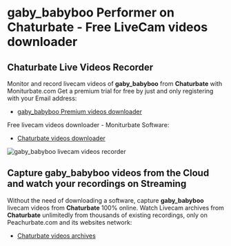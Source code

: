 # gaby_babyboo Performer on Chaturbate - Free LiveCam videos downloader

## Chaturbate Live Videos Recorder

Monitor and record livecam videos of **gaby_babyboo** from **Chaturbate** with Moniturbate.com
Get a premium trial for free by just and only registering with your Email address:
* [gaby_babyboo Premium videos downloader](https://moniturbate.com/request-demo-licence-key.html)

Free livecam videos downloader - Moniturbate Software:
* [Chaturbate videos downloader](https://moniturbate.com/moniturbate-download-software.html)

![gaby_babyboo livecam videos recorder](https://peachurnet.com/templates/moniturbate-software.png)


## Capture gaby_babyboo videos from the Cloud and watch your recordings on Streaming

Without the need of downloading a software, capture **gaby_babyboo** livecam videos from **Chaturbate** 100% online.
Watch Livecam archives from **Chaturbate** unlimitedly from thousands of existing recordings, only on Peachurbate.com and its websites network:
* [Chaturbate videos archives](https://peachurnet.com/)